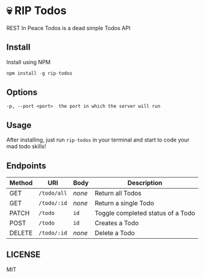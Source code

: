 # 💀 RIP Todos

REST In Peace Todos is a dead simple Todos API

## Install

Install using NPM

```js
npm install -g rip-todos
```

## Options

```
-p, --port <port>  the port in which the server will run
```

## Usage

After installing, just run `rip-todos` in your terminal and start to code your mad todo skills!

## Endpoints

| Method | URI | Body | Description |
| --- | --- | --- | --- |
| GET | `/todo/all` | _none_ | Return all Todos
| GET | `/todo/:id` | _none_ | Return a single Todo
| PATCH | `/todo` | `id` | Toggle completed status of a Todo
| POST | `/todo` | `id` | Creates a Todo
| DELETE | `/todo/:id` | _none_ | Delete a Todo

## LICENSE

MIT